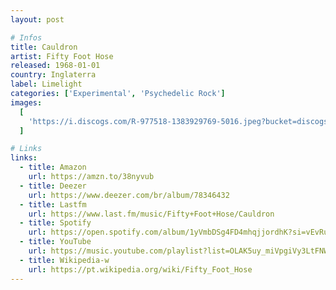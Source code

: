 ```yaml
---
layout: post

# Infos
title: Cauldron
artist: Fifty Foot Hose
released: 1968-01-01
country: Inglaterra
label: Limelight
categories: ['Experimental', 'Psychedelic Rock']
images:
  [
    'https://i.discogs.com/R-977518-1383929769-5016.jpeg?bucket=discogs-images&expiry=1615248036433.9048&fit=contain&format=auto&height=600&quality=90&width=595&signature=WxXR/uGoke9%2BpeLvqhWokuwqaKGuMqbvNNA6HXyTcao%3D',
  ]

# Links
links:
  - title: Amazon
    url: https://amzn.to/38nyvub
  - title: Deezer
    url: https://www.deezer.com/br/album/78346432
  - title: Lastfm
    url: https://www.last.fm/music/Fifty+Foot+Hose/Cauldron
  - title: Spotify
    url: https://open.spotify.com/album/1yVmbDSg4FD4mhqjjordhK?si=vEvRuVn3QuCw-rTUFB-7tA
  - title: YouTube
    url: https://music.youtube.com/playlist?list=OLAK5uy_miVpgiVy3LtFNWnq1hyi3oh3EVo-zZciE
  - title: Wikipedia-w
    url: https://pt.wikipedia.org/wiki/Fifty_Foot_Hose
---
```

